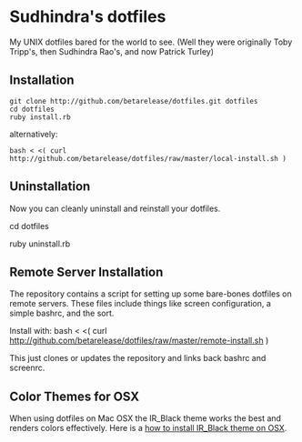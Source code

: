 Sudhindra's dotfiles
===============

My UNIX dotfiles bared for the world to see. (Well they were originally Toby Tripp's, then Sudhindra Rao's, and now Patrick Turley)

Installation
------------

    git clone http://github.com/betarelease/dotfiles.git dotfiles
    cd dotfiles
    ruby install.rb

alternatively:

    bash < <( curl http://github.com/betarelease/dotfiles/raw/master/local-install.sh )

Uninstallation
------------

Now you can cleanly uninstall and reinstall your dotfiles.
  
  cd dotfiles
  
  ruby uninstall.rb
  
Remote Server Installation
--------------------------

The repository contains a script for setting up some bare-bones
dotfiles on remote servers.  These files include things like screen
configuration, a simple bashrc, and the sort.

Install with:
    bash < <( curl http://github.com/betarelease/dotfiles/raw/master/remote-install.sh )

This just clones or updates the repository and links back bashrc and screenrc.

Color Themes for OSX
--------------------

When using dotfiles on Mac OSX the IR_Black theme works the best and renders colors effectively. Here is a [how to install IR_Black theme on OSX](http://osxdaily.com/2012/02/24/ir_black-theme-add-colors-easily-to-the-terminal-in-mac-os-x/).
